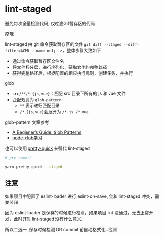 # lint-staged

避免每次全量检测代码, 仅过滤Git暂存区的代码

原理

lint-staged 由 git 命令获取暂存区的文件 `git diff --staged --diff-filter=ACMR --name-only -z`，整体步骤大致如下

- 通过命令获取暂存区文件名
- 将文件拆分后，进行序列化，获取文件的完整路径
- 获得完整路径后，根据配置的相应执行规则，创建任务，并执行

glob

- `src/**/*.{js,vue}`：匹配 src 目录下所有的 js 和 vue 文件
- 匹配规则为 `glob-pattern`:
  - `**` 表示递归匹配目录
  - `/*.{js,vue}`会展开为 `/*.js /*.vue`

glob-pattern 文章参考

- [A Beginner’s Guide: Glob Patterns](https://www.malikbrowne.com/blog/a-beginners-guide-glob-patterns)
- [node-glob学习](https://www.cnblogs.com/liulangmao/p/4552339.html)

也可以使用 [pretty-quick](https://github.com/azz/pretty-quick#readme) 来替代 lint-staged

```bash
# pre-commit

yarn pretty-quick --staged
```

## 注意

如果项目中配置了 eslint-loader 进行 eslint-on-save, 会和 lint-staged 冲突，需要关闭

因为 eslint-loader 是保存的时候进行检测，如果项目 lint 没通过，无法正常开发，此时开启 lint-staged 没有什么意义。

所以二选一, 保存时候检测 OR commit 前自动格式化+检测
